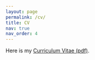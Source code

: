 ```yaml
---
layout: page
permalink: /cv/
title: CV
nav: true
nav_order: 4
---
```


Here is my [Curriculum Vitae (pdf)](https://drive.google.com/file/d/1Vt7oFnKDDzeGpVbMCy7k9qSghRieSRcx/view?usp=sharing). 